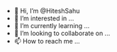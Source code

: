- 👋 Hi, I’m @HiteshSahu
- 👀 I’m interested in ...
- 🌱 I’m currently learning ...
- 💞️ I’m looking to collaborate on ...
- 📫 How to reach me ...

<!---
HiteshSahu-TW/HiteshSahu-TW is a ✨ special ✨ repository because its `README.md` (this file) appears on your GitHub profile.
You can click the Preview link to take a look at your changes.
--->
